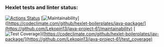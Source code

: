 ### Hexlet tests and linter status:
[![Actions Status](https://github.com/Lekopin13/java-project-61/workflows/hexlet-check/badge.svg)](https://github.com/Lekopin13/java-project-61/actions)
[![Maintainability](https://api.codeclimate.com/v1/badges/bc953fb0ab378995dab3/maintainability)]([https://codeclimate.com/github/hexlet-boilerplates/java-package/](https://github.com/Lekopin13/java-project-61/maintainability)
[![Test Coverage](https://api.codeclimate.com/v1/badges/bc953fb0ab378995dab3/test_coverage)]([https://codeclimate.com/github/hexlet-boilerplates/jav-package/](https://github.com/Lekopin13/java-project-61/test_coverage)
